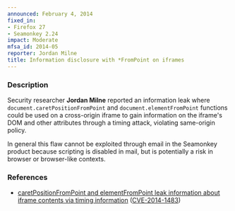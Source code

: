 ```yaml
---
announced: February 4, 2014
fixed_in:
- Firefox 27
- Seamonkey 2.24
impact: Moderate
mfsa_id: 2014-05
reporter: Jordan Milne
title: Information disclosure with *FromPoint on iframes
---
```


<h3>Description</h3>

<p>Security researcher <strong>Jordan Milne</strong> reported an information
leak where <code>document.caretPositionFromPoint</code> and
<code>document.elementFromPoint</code> functions could be used on a cross-origin
iframe to gain information on the iframe's DOM and other attributes through a
timing attack, violating same-origin policy.

</p>

<p class="note">In general this flaw cannot be exploited through email in the
Seamonkey product because scripting is disabled in mail, but is potentially a
risk in browser or browser-like contexts.</p>

<h3>References</h3>

<ul>
  <li><a href="https://bugzilla.mozilla.org/show_bug.cgi?id=950427">
       caretPositionFromPoint and elementFromPoint leak information about iframe
contents via timing information</a> (<a href="http://cve.mitre.org/cgi-bin/cvename.cgi?name=CVE-2014-1483" class="ex-ref">CVE-2014-1483</a>)</li>
</ul>



